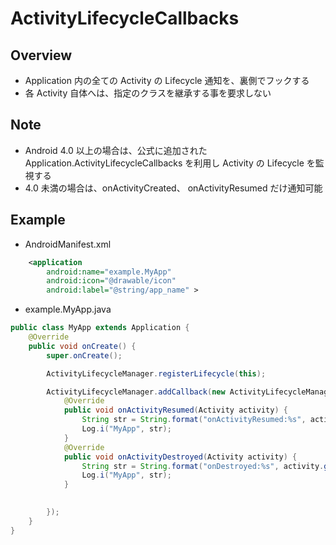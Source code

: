 # ActivityLifecycleCallbacks

## Overview
* Application 内の全ての Activity の Lifecycle 通知を、裏側でフックする
* 各 Activity 自体へは、指定のクラスを継承する事を要求しない


## Note
* Android 4.0 以上の場合は、公式に追加された Application.ActivityLifecycleCallbacks を利用し Activity の Lifecycle を監視する
* 4.0 未満の場合は、onActivityCreated、 onActivityResumed だけ通知可能


## Example
* AndroidManifest.xml
```xml
    <application
        android:name="example.MyApp"
        android:icon="@drawable/icon"
        android:label="@string/app_name" >
```

* example.MyApp.java
```java
public class MyApp extends Application {
	@Override
	public void onCreate() {
		super.onCreate();

		ActivityLifecycleManager.registerLifecycle(this);

		ActivityLifecycleManager.addCallback(new ActivityLifecycleManager.Callbacks() {
			@Override
			public void onActivityResumed(Activity activity) {
				String str = String.format("onActivityResumed:%s", activity.getClass().getSimpleName());
				Log.i("MyApp", str);
			}
			@Override
			public void onActivityDestroyed(Activity activity) {
				String str = String.format("onDestroyed:%s", activity.getClass().getSimpleName());
				Log.i("MyApp", str);
			}
			

		});
	}
}
```
